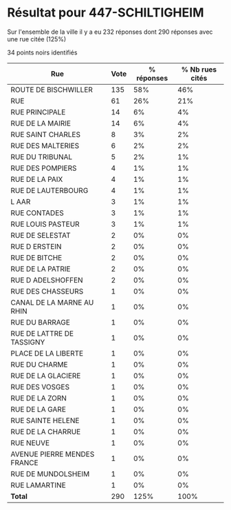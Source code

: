 # Résultat pour 447-SCHILTIGHEIM

Sur l'ensemble de la ville il y a eu 232 réponses dont 290 réponses avec une rue citée (125%)

34 points noirs identifiés

| Rue | Vote | % réponses | % Nb rues cités|
|-----|------|------------|----------------|
| ROUTE DE BISCHWILLER | 135 | 58% | 46%|
| RUE | 61 | 26% | 21%|
| RUE PRINCIPALE | 14 | 6% | 4%|
| RUE DE LA MAIRIE | 14 | 6% | 4%|
| RUE SAINT CHARLES | 8 | 3% | 2%|
| RUE DES MALTERIES | 6 | 2% | 2%|
| RUE DU TRIBUNAL | 5 | 2% | 1%|
| RUE DES POMPIERS | 4 | 1% | 1%|
| RUE DE LA PAIX | 4 | 1% | 1%|
| RUE DE LAUTERBOURG | 4 | 1% | 1%|
| L AAR | 3 | 1% | 1%|
| RUE CONTADES | 3 | 1% | 1%|
| RUE LOUIS PASTEUR | 3 | 1% | 1%|
| RUE DE SELESTAT | 2 | 0% | 0%|
| RUE D ERSTEIN | 2 | 0% | 0%|
| RUE DE BITCHE | 2 | 0% | 0%|
| RUE DE LA PATRIE | 2 | 0% | 0%|
| RUE D ADELSHOFFEN | 2 | 0% | 0%|
| RUE DES CHASSEURS | 1 | 0% | 0%|
| CANAL DE LA MARNE AU RHIN | 1 | 0% | 0%|
| RUE DU BARRAGE | 1 | 0% | 0%|
| RUE DE LATTRE DE TASSIGNY | 1 | 0% | 0%|
| PLACE DE LA LIBERTE | 1 | 0% | 0%|
| RUE DU CHARME | 1 | 0% | 0%|
| RUE DE LA GLACIERE | 1 | 0% | 0%|
| RUE DES VOSGES | 1 | 0% | 0%|
| RUE DE LA ZORN | 1 | 0% | 0%|
| RUE DE LA GARE | 1 | 0% | 0%|
| RUE SAINTE HELENE | 1 | 0% | 0%|
| RUE DE LA CHARRUE | 1 | 0% | 0%|
| RUE NEUVE | 1 | 0% | 0%|
| AVENUE PIERRE MENDES FRANCE | 1 | 0% | 0%|
| RUE DE MUNDOLSHEIM | 1 | 0% | 0%|
| RUE LAMARTINE | 1 | 0% | 0%|
| **Total** | 290 | 125% | 100%|
